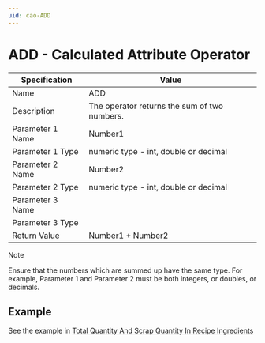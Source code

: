 ```yaml
---
uid: cao-ADD
---
```

# ADD - Calculated Attribute Operator

| Specification | Value |
| ---- | ----- |
| Name | ADD |
| Description | The operator returns the sum of two numbers. |
| Parameter 1 Name | Number1 |
| Parameter 1 Type | numeric type - int, double or decimal |
| Parameter 2 Name | Number2 |
| Parameter 2 Type | numeric type - int, double or decimal |
| Parameter 3 Name |
| Parameter 3 Type |
| Return Value | Number1 + Number2 |

> [!NOTE]
> Ensure that the numbers which are summed up have the same type. For example, Parameter 1 and Parameter 2 must be both integers, or doubles, or decimals.

## Example
See the example in [Total Quantity And Scrap Quantity In Recipe Ingredients](TotalQuantityAndScrapQuantityInRecipeIngredients.md)
